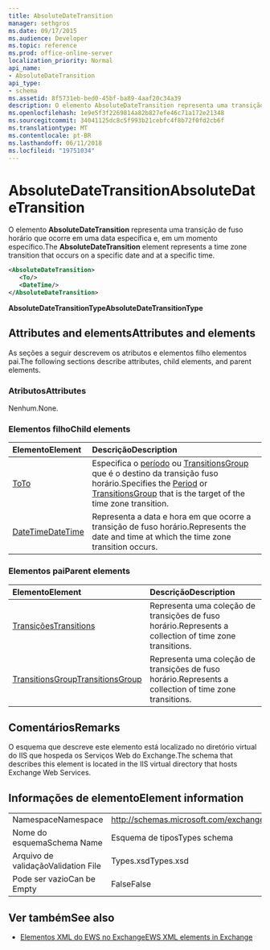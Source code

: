 ```yaml
---
title: AbsoluteDateTransition
manager: sethgros
ms.date: 09/17/2015
ms.audience: Developer
ms.topic: reference
ms.prod: office-online-server
localization_priority: Normal
api_name:
- AbsoluteDateTransition
api_type:
- schema
ms.assetid: 8f5731eb-bed0-45bf-ba89-4aaf20c34a39
description: O elemento AbsoluteDateTransition representa uma transição de fuso horário que ocorre em uma data específica e, em um momento específico.
ms.openlocfilehash: 1e9e5f3f2269814a82b827efe46c71a172e21348
ms.sourcegitcommit: 34041125dc8c5f993b21cebfc4f8b72f0fd2cb6f
ms.translationtype: MT
ms.contentlocale: pt-BR
ms.lasthandoff: 06/11/2018
ms.locfileid: "19751034"
---
```

# <a name="absolutedatetransition"></a><span data-ttu-id="1b28e-103">AbsoluteDateTransition</span><span class="sxs-lookup"><span data-stu-id="1b28e-103">AbsoluteDateTransition</span></span>

<span data-ttu-id="1b28e-104">O elemento **AbsoluteDateTransition** representa uma transição de fuso horário que ocorre em uma data específica e, em um momento específico.</span><span class="sxs-lookup"><span data-stu-id="1b28e-104">The **AbsoluteDateTransition** element represents a time zone transition that occurs on a specific date and at a specific time.</span></span> 
  
```xml
<AbsoluteDateTransition>
   <To/>
   <DateTime/>
</AbsoluteDateTransition>
```

<span data-ttu-id="1b28e-105">**AbsoluteDateTransitionType**</span><span class="sxs-lookup"><span data-stu-id="1b28e-105">**AbsoluteDateTransitionType**</span></span>

## <a name="attributes-and-elements"></a><span data-ttu-id="1b28e-106">Attributes and elements</span><span class="sxs-lookup"><span data-stu-id="1b28e-106">Attributes and elements</span></span>

<span data-ttu-id="1b28e-107">As seções a seguir descrevem os atributos e elementos filho elementos pai.</span><span class="sxs-lookup"><span data-stu-id="1b28e-107">The following sections describe attributes, child elements, and parent elements.</span></span>
  
### <a name="attributes"></a><span data-ttu-id="1b28e-108">Atributos</span><span class="sxs-lookup"><span data-stu-id="1b28e-108">Attributes</span></span>

<span data-ttu-id="1b28e-109">Nenhum.</span><span class="sxs-lookup"><span data-stu-id="1b28e-109">None.</span></span>
  
### <a name="child-elements"></a><span data-ttu-id="1b28e-110">Elementos filho</span><span class="sxs-lookup"><span data-stu-id="1b28e-110">Child elements</span></span>

|<span data-ttu-id="1b28e-111">**Elemento**</span><span class="sxs-lookup"><span data-stu-id="1b28e-111">**Element**</span></span>|<span data-ttu-id="1b28e-112">**Descrição**</span><span class="sxs-lookup"><span data-stu-id="1b28e-112">**Description**</span></span>|
|:-----|:-----|
|[<span data-ttu-id="1b28e-113">To</span><span class="sxs-lookup"><span data-stu-id="1b28e-113">To</span></span>](to.md) <br/> |<span data-ttu-id="1b28e-114">Especifica o [período](period.md) ou [TransitionsGroup](transitionsgroup.md) que é o destino da transição fuso horário.</span><span class="sxs-lookup"><span data-stu-id="1b28e-114">Specifies the [Period](period.md) or [TransitionsGroup](transitionsgroup.md) that is the target of the time zone transition.</span></span>  <br/> |
|[<span data-ttu-id="1b28e-115">DateTime</span><span class="sxs-lookup"><span data-stu-id="1b28e-115">DateTime</span></span>](datetime.md) <br/> |<span data-ttu-id="1b28e-116">Representa a data e hora em que ocorre a transição de fuso horário.</span><span class="sxs-lookup"><span data-stu-id="1b28e-116">Represents the date and time at which the time zone transition occurs.</span></span>  <br/> |
   
### <a name="parent-elements"></a><span data-ttu-id="1b28e-117">Elementos pai</span><span class="sxs-lookup"><span data-stu-id="1b28e-117">Parent elements</span></span>

|<span data-ttu-id="1b28e-118">**Elemento**</span><span class="sxs-lookup"><span data-stu-id="1b28e-118">**Element**</span></span>|<span data-ttu-id="1b28e-119">**Descrição**</span><span class="sxs-lookup"><span data-stu-id="1b28e-119">**Description**</span></span>|
|:-----|:-----|
|[<span data-ttu-id="1b28e-120">Transições</span><span class="sxs-lookup"><span data-stu-id="1b28e-120">Transitions</span></span>](transitions.md) <br/> |<span data-ttu-id="1b28e-121">Representa uma coleção de transições de fuso horário.</span><span class="sxs-lookup"><span data-stu-id="1b28e-121">Represents a collection of time zone transitions.</span></span>  <br/> |
|[<span data-ttu-id="1b28e-122">TransitionsGroup</span><span class="sxs-lookup"><span data-stu-id="1b28e-122">TransitionsGroup</span></span>](transitionsgroup.md) <br/> |<span data-ttu-id="1b28e-123">Representa uma coleção de transições de fuso horário.</span><span class="sxs-lookup"><span data-stu-id="1b28e-123">Represents a collection of time zone transitions.</span></span>  <br/> |
   
## <a name="remarks"></a><span data-ttu-id="1b28e-124">Comentários</span><span class="sxs-lookup"><span data-stu-id="1b28e-124">Remarks</span></span>

<span data-ttu-id="1b28e-125">O esquema que descreve este elemento está localizado no diretório virtual do IIS que hospeda os Serviços Web do Exchange.</span><span class="sxs-lookup"><span data-stu-id="1b28e-125">The schema that describes this element is located in the IIS virtual directory that hosts Exchange Web Services.</span></span>
  
## <a name="element-information"></a><span data-ttu-id="1b28e-126">Informações de elemento</span><span class="sxs-lookup"><span data-stu-id="1b28e-126">Element information</span></span>

|||
|:-----|:-----|
|<span data-ttu-id="1b28e-127">Namespace</span><span class="sxs-lookup"><span data-stu-id="1b28e-127">Namespace</span></span>  <br/> |http://schemas.microsoft.com/exchange/services/2006/types  <br/> |
|<span data-ttu-id="1b28e-128">Nome do esquema</span><span class="sxs-lookup"><span data-stu-id="1b28e-128">Schema Name</span></span>  <br/> |<span data-ttu-id="1b28e-129">Esquema de tipos</span><span class="sxs-lookup"><span data-stu-id="1b28e-129">Types schema</span></span>  <br/> |
|<span data-ttu-id="1b28e-130">Arquivo de validação</span><span class="sxs-lookup"><span data-stu-id="1b28e-130">Validation File</span></span>  <br/> |<span data-ttu-id="1b28e-131">Types.xsd</span><span class="sxs-lookup"><span data-stu-id="1b28e-131">Types.xsd</span></span>  <br/> |
|<span data-ttu-id="1b28e-132">Pode ser vazio</span><span class="sxs-lookup"><span data-stu-id="1b28e-132">Can be Empty</span></span>  <br/> |<span data-ttu-id="1b28e-133">False</span><span class="sxs-lookup"><span data-stu-id="1b28e-133">False</span></span>  <br/> |
   
## <a name="see-also"></a><span data-ttu-id="1b28e-134">Ver também</span><span class="sxs-lookup"><span data-stu-id="1b28e-134">See also</span></span>

- [<span data-ttu-id="1b28e-135">Elementos XML do EWS no Exchange</span><span class="sxs-lookup"><span data-stu-id="1b28e-135">EWS XML elements in Exchange</span></span>](ews-xml-elements-in-exchange.md)

